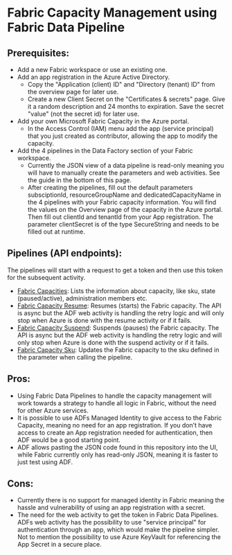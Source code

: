 
# Fabric Capacity Management using Fabric Data Pipeline


## Prerequisites:
-	Add a new Fabric workspace or use an existing one.
-	Add an app registration in the Azure Active Directory.
    - Copy the "Application (client) ID" and "Directory (tenant) ID" from the overview page for later use.
    - Create a new Client Secret on the "Certificates & secrets" page. Give it a random description and 24 months to expiration. Save the secret "value" (not the secret id) for later use.
-	Add your own Microsoft Fabric Capacity in the Azure portal.
    - In the Access Control (IAM) menu add the app (service principal) that you just created as contributor, allowing the app to modify the capacity.
-	Add the 4 pipelines in the Data Factory section of your Fabric workspace. 
    - Currently the JSON view of a data pipeline is read-only meaning you will have to manually create the parameters and web activities. See the guide in the bottom of this page.
    - After creating the pipelines, fill out the default parameters subsciptionId, resourceGroupName and dedicatedCapacityName in the 4 pipelines with your Fabric capacity information. You will find the values on the Overview page of the capacity in the Azure portal. Then fill out clientId and tenantId from your App registration. The parameter clientSecret is of the type SecureString and needs to be filled out at runtime.


## Pipelines (API endpoints):
The pipelines will start with a request to get a token and then use this token for the subsequent activity. 
-	[Fabric Capacities](Fabric%20Capacities.json): Lists the information about capacity, like sku, state (paused/active), administration members etc.
-	[Fabric Capacity Resume](Fabric%20Capacity%20Resume.json): Resumes (starts) the Fabric capacity. The API is async but the ADF web activity is handling the retry logic and will only stop when Azure is done with the resume activity or if it fails.
-	[Fabric Capacity Suspend](Fabric%20Capacity%20Suspend.json): Suspends (pauses) the Fabric capacity. The API is async but the ADF web activity is handling the retry logic and will only stop when Azure is done with the suspend activity or if it fails.
-	[Fabric Capacity Sku](Fabric%20Capacity%20Sku.json): Updates the Fabric capacity to the sku defined in the parameter when calling the pipeline. 

## Pros: 
-	Using Fabric Data Pipelines to handle the capacity management will work towards a strategy to handle all logic in Fabric, without the need for other Azure services.
-	It is possible to use ADFs Managed Identity to give access to the Fabric Capacity, meaning no need for an app registration. If you don’t have access to create an App registration needed for authentication, then ADF would be a good starting point.
-	ADF allows pasting the JSON code found in this repository into the UI, while Fabric currently only has read-only JSON, meaning it is faster to just test using ADF. 

## Cons: 
-	Currently there is no support for managed identity in Fabric meaning the hassle and vulnerability of using an app registration with a secret.
-	The need for the web activity to get the token in Fabric Data Pipelines. ADFs web activity has the possibility to use "service principal" for authentication through an app, which would make the pipeline simpler. Not to mention the possibility to use Azure KeyVault for referencing the App Secret in a secure place.

